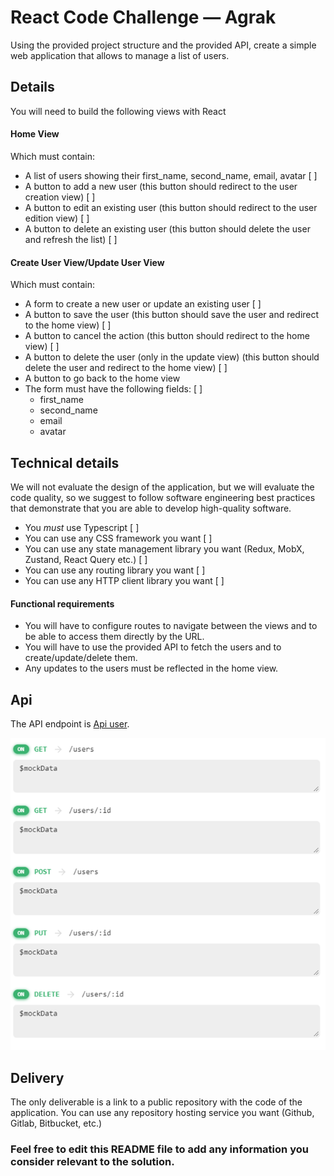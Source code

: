 # React Code Challenge — Agrak

Using the provided project structure and the provided API, create a simple web application that allows to manage a list
of users.

## Details

You will need to build the following views with React

#### Home View

Which must contain:

-   A list of users showing their first_name, second_name, email, avatar [ ]
-   A button to add a new user (this button should redirect to the user creation view) [ ]
-   A button to edit an existing user (this button should redirect to the user edition view) [ ]
-   A button to delete an existing user (this button should delete the user and refresh the list) [ ]

#### Create User View/Update User View

Which must contain:

-   A form to create a new user or update an existing user [ ]
-   A button to save the user (this button should save the user and redirect to the home view) [ ]
-   A button to cancel the action (this button should redirect to the home view) [ ]
-   A button to delete the user (only in the update view) (this button should delete the user and redirect to the home
    view) [ ]
-   A button to go back to the home view
-   The form must have the following fields: [ ]
    -   first_name
    -   second_name
    -   email
    -   avatar

## Technical details

We will not evaluate the design of the application, but we will evaluate the code quality, so we suggest to follow
software engineering best practices that demonstrate that you are able to develop high-quality software.

-   You _must_ use Typescript [ ]
-   You can use any CSS framework you want [ ]
-   You can use any state management library you want (Redux, MobX, Zustand, React Query etc.) [ ]
-   You can use any routing library you want [ ]
-   You can use any HTTP client library you want [ ]

#### Functional requirements

-   You will have to configure routes to navigate between the views and to be able to access them directly by the URL.
-   You will have to use the provided API to fetch the users and to create/update/delete them.
-   Any updates to the users must be reflected in the home view.

## Api

The API endpoint is [Api user](https://635017b9df22c2af7b630c3e.mockapi.io/api/v1/users).

![img_1.png](img_1.png)

## Delivery

The only deliverable is a link to a public repository with the code of the application. You can use any repository
hosting service you want (Github, Gitlab, Bitbucket, etc.)

### Feel free to edit this README file to add any information you consider relevant to the solution.
